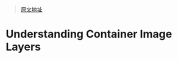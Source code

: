 > [原文地址](https://www.kenmuse.com/blog/understanding-container-image-layers/)

# Understanding Container Image Layers
